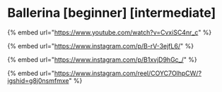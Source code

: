 # Ballerina \[beginner] \[intermediate]

{% embed url="https://www.youtube.com/watch?v=CvxiSC4nr_c" %}

{% embed url="https://www.instagram.com/p/B-rV-3ejfL6/" %}

{% embed url="https://www.instagram.com/p/B1xvjD9hGc_/" %}

{% embed url="https://www.instagram.com/reel/COYC7OlhpCW/?igshid=g8j0nsmfmxe" %}
